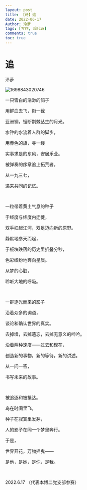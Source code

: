 ```yaml
---
layout: post
title: 【诗】追
date: 2022-06-17
Author: 泠萝 
tags: [写作, 现代诗]
comments: true
toc: true
---
```

# 追

泠萝

![1698843020746](image/2022-06-17-追/1698843020746.png)

一只雪白的浩渺的鸽子

用鲜血去飞，衔一截

亚洲铜，锯断荆棘丛生的月光。

水钟的水流着人群的脚步，

用赤色的旗，寻一缕

实事求是的东风，安居乐业。

被弹奏的序章追上拓荒者，

从一九三七，

递来共同的记忆。

<br/>

一粒带着黄土气息的种子

于经度与纬度内迁徙，

双手扛起江河，双足迈向新的原野。

静默地参天而起，

于板块跌落的历史里折叠分秒，

色彩缤纷地奔向星辰。

从梦的心脏，

聆听大地的呼吸。

<br/>

一群逐光而来的影子

沿着众多的词语，

谈论和确认世界的真实。

去掉墙，去掉遗忘，去掉无意义的呻吟。

沿着两种速度——过去和现在，

创造新的事物，新的等待，新的讲述。

从一问一答，

书写未来的故事。

<br/>

被追逐和被抵达。

鸟在时间里飞，

种子在寂寞里发芽，

人的影子在同一个梦里奔行。

于是，

世界开花，万物摇曳——

是他，是她，是你，是我。

<br/>

2022.6.17 （代表本博二党支部参赛）
